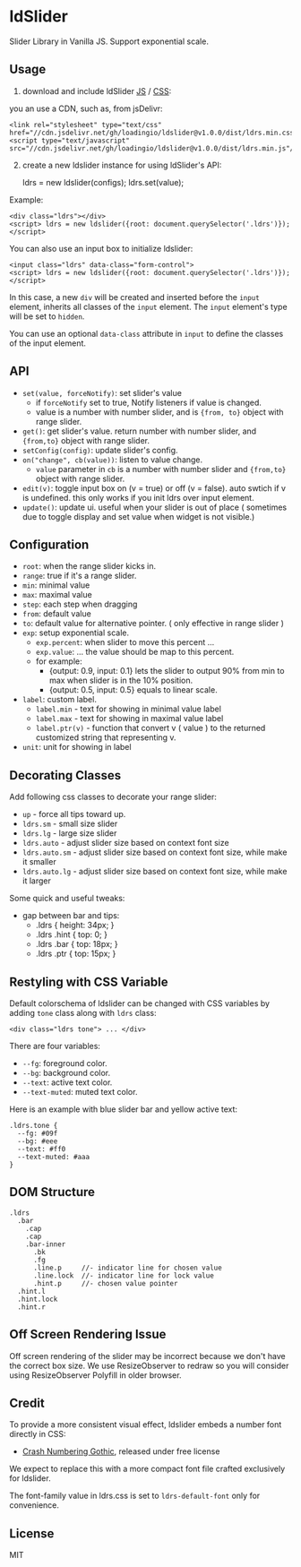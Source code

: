 # ldSlider

Slider Library in Vanilla JS. Support exponential scale.


## Usage


1. download and include ldSlider [JS](https://github.com/loadingio/ldslider/releases/latest/download/ldrs.min.js) / [CSS](https://github.com/loadingio/ldslider/releases/latest/download/ldrs.min.css):

    <link rel="stylesheet" type="text/css" href="ldrs.css"/>
    <script type="text/javascript" src="ldrs.js"></script>

you an use a CDN, such as, from jsDelivr:

    <link rel="stylesheet" type="text/css" href="//cdn.jsdelivr.net/gh/loadingio/ldslider@v1.0.0/dist/ldrs.min.css"/>
    <script type="text/javascript" src="//cdn.jsdelivr.net/gh/loadingio/ldslider@v1.0.0/dist/ldrs.min.js"/>


2. create a new ldslider instance for using ldSlider's API:

    ldrs = new ldslider(configs);
    ldrs.set(value);

Example:

    <div class="ldrs"></div>
    <script> ldrs = new ldslider({root: document.querySelector('.ldrs')}); </script>

You can also use an input box to initialize ldslider:

    <input class="ldrs" data-class="form-control">
    <script> ldrs = new ldslider({root: document.querySelector('.ldrs')}); </script>

In this case, a new `div` will be created and inserted before the `input` element, inherits all classes of the `input` element. The `input` element's type will be set to `hidden`.

You can use an optional `data-class` attribute in `input` to define the classes of the input element.


## API

 - `set(value, forceNotify)`: set slider's value
    - if `forceNotify` set to true, Notify listeners if value is changed.
    - value is a number with number slider, and is `{from, to}` object with range slider.
 - `get()`: get slider's value. return number with number slider, and `{from,to}` object with range slider.
 - `setConfig(config)`: update slider's config. 
 - `on("change", cb(value))`: listen to value change.
   - `value` parameter in `cb` is a number with number slider and `{from,to}` object with range slider.
 - `edit(v)`: toggle input box on (v = true) or off (v = false). auto swtich if v is undefined.
   this only works if you init ldrs over input element.
 - `update()`: update ui. useful when your slider is out of place ( sometimes due to toggle display and set value when widget is not visible.)


## Configuration

 * `root`: when the range slider kicks in.
 * `range`: true if it's a range slider.
 * `min`: minimal value
 * `max`: maximal value
 * `step`: each step when dragging
 * `from`: default value
 * `to`: default value for alternative pointer. ( only effective in range slider )
 * `exp`: setup exponential scale.
   - `exp.percent`: when slider to move this percent ...
   - `exp.value`: ... the value should be map to this percent. 
   - for example:
     - {output: 0.9, input: 0.1} lets the slider to output 90% from min to max when slider is in the 10% position.
     - {output: 0.5, input: 0.5} equals to linear scale.
 * `label`: custom label.
   - `label.min` - text for showing in minimal value label
   - `label.max` - text for showing in maximal value label
   - `label.ptr(v)` - function that convert v ( value ) to the returned customized string that representing v.
 * `unit`: unit for showing in label


## Decorating Classes

Add following css classes to decorate your range slider:

 * `up` - force all tips toward up.
 * `ldrs.sm` - small size slider
 * `ldrs.lg` - large size slider
 * `ldrs.auto` - adjust slider size based on context font size
 * `ldrs.auto.sm` - adjust slider size based on context font size, while make it smaller
 * `ldrs.auto.lg` - adjust slider size based on context font size, while make it larger


Some quick and useful tweaks:

 * gap between bar and tips:
   - .ldrs { height: 34px; }
   - .ldrs .hint { top: 0; }
   - .ldrs .bar { top: 18px; }
   - .ldrs .ptr { top: 15px; }

## Restyling with CSS Variable

Default colorschema of ldslider can be changed with CSS variables by adding `tone` class along with `ldrs` class:

    <div class="ldrs tone"> ... </div>

There are four variables:

 - `--fg`: foreground color.
 - `--bg`: background color.
 - `--text`: active text color.
 - `--text-muted`: muted text color.

Here is an example with blue slider bar and yellow active text:


    .ldrs.tone {
      --fg: #09f
      --bg: #eee
      --text: #ff0
      --text-muted: #aaa
    }


## DOM Structure

    .ldrs
      .bar
        .cap
        .cap
        .bar-inner
          .bk
          .fg
          .line.p     //- indicator line for chosen value
          .line.lock  //- indicator line for lock value
          .hint.p     //- chosen value pointer
      .hint.l
      .hint.lock
      .hint.r


## Off Screen Rendering Issue

Off screen rendering of the slider may be incorrect because we don't have the correct box size. We use ResizeObserver to redraw so you will consider using ResizeObserver Polyfill in older browser.


## Credit

To provide a more consistent visual effect, ldslider embeds a number font directly in CSS: 

 - [Crash Numbering Gothic](https://www.psyops.com/crash-numbering/), released under free license

We expect to replace this with a more compact font file crafted exclusively for ldslider.

The font-family value in ldrs.css is set to `ldrs-default-font` only for convenience.


## License

MIT
